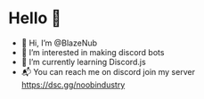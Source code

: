 # Hello 👋
- 👋 Hi, I’m @BlazeNub
- 👀 I’m interested in making discord bots 
- 🌱 I’m currently learning Discord.js
- 📬 You can reach me on discord join my server https://dsc.gg/noobindustry

<!---
BlazeNub/BlazeNub is a ✨ special ✨ repository because its `README.md` (this file) appears on your GitHub profile.
You can click the Preview link to take a look at your changes.
--->

